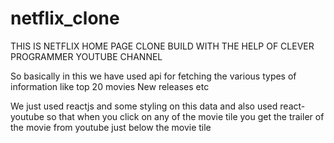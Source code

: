 # netflix_clone
THIS IS NETFLIX HOME PAGE CLONE BUILD WITH THE HELP OF CLEVER PROGRAMMER YOUTUBE CHANNEL

So basically in this we have used api for fetching the various types of information like top 20 movies New releases etc

We just used reactjs and some styling on this data and also used react-youtube so that when you click on any of the movie tile you get the trailer of the movie from youtube just below the movie tile 
